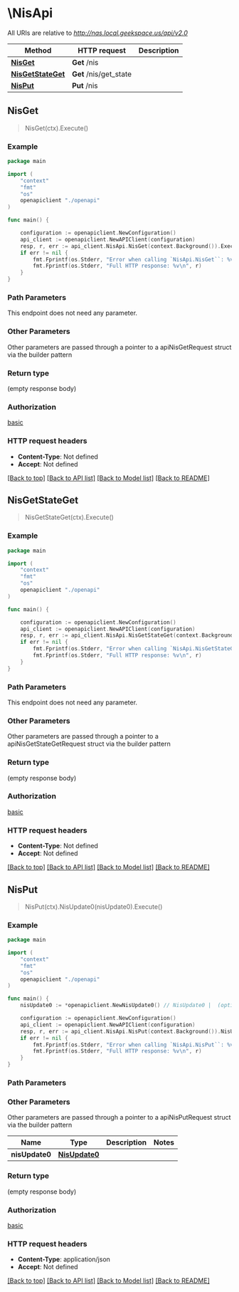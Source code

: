 # \NisApi

All URIs are relative to *http://nas.local.geekspace.us/api/v2.0*

Method | HTTP request | Description
------------- | ------------- | -------------
[**NisGet**](NisApi.md#NisGet) | **Get** /nis | 
[**NisGetStateGet**](NisApi.md#NisGetStateGet) | **Get** /nis/get_state | 
[**NisPut**](NisApi.md#NisPut) | **Put** /nis | 



## NisGet

> NisGet(ctx).Execute()



### Example

```go
package main

import (
    "context"
    "fmt"
    "os"
    openapiclient "./openapi"
)

func main() {

    configuration := openapiclient.NewConfiguration()
    api_client := openapiclient.NewAPIClient(configuration)
    resp, r, err := api_client.NisApi.NisGet(context.Background()).Execute()
    if err != nil {
        fmt.Fprintf(os.Stderr, "Error when calling `NisApi.NisGet``: %v\n", err)
        fmt.Fprintf(os.Stderr, "Full HTTP response: %v\n", r)
    }
}
```

### Path Parameters

This endpoint does not need any parameter.

### Other Parameters

Other parameters are passed through a pointer to a apiNisGetRequest struct via the builder pattern


### Return type

 (empty response body)

### Authorization

[basic](../README.md#basic)

### HTTP request headers

- **Content-Type**: Not defined
- **Accept**: Not defined

[[Back to top]](#) [[Back to API list]](../README.md#documentation-for-api-endpoints)
[[Back to Model list]](../README.md#documentation-for-models)
[[Back to README]](../README.md)


## NisGetStateGet

> NisGetStateGet(ctx).Execute()





### Example

```go
package main

import (
    "context"
    "fmt"
    "os"
    openapiclient "./openapi"
)

func main() {

    configuration := openapiclient.NewConfiguration()
    api_client := openapiclient.NewAPIClient(configuration)
    resp, r, err := api_client.NisApi.NisGetStateGet(context.Background()).Execute()
    if err != nil {
        fmt.Fprintf(os.Stderr, "Error when calling `NisApi.NisGetStateGet``: %v\n", err)
        fmt.Fprintf(os.Stderr, "Full HTTP response: %v\n", r)
    }
}
```

### Path Parameters

This endpoint does not need any parameter.

### Other Parameters

Other parameters are passed through a pointer to a apiNisGetStateGetRequest struct via the builder pattern


### Return type

 (empty response body)

### Authorization

[basic](../README.md#basic)

### HTTP request headers

- **Content-Type**: Not defined
- **Accept**: Not defined

[[Back to top]](#) [[Back to API list]](../README.md#documentation-for-api-endpoints)
[[Back to Model list]](../README.md#documentation-for-models)
[[Back to README]](../README.md)


## NisPut

> NisPut(ctx).NisUpdate0(nisUpdate0).Execute()





### Example

```go
package main

import (
    "context"
    "fmt"
    "os"
    openapiclient "./openapi"
)

func main() {
    nisUpdate0 := *openapiclient.NewNisUpdate0() // NisUpdate0 |  (optional)

    configuration := openapiclient.NewConfiguration()
    api_client := openapiclient.NewAPIClient(configuration)
    resp, r, err := api_client.NisApi.NisPut(context.Background()).NisUpdate0(nisUpdate0).Execute()
    if err != nil {
        fmt.Fprintf(os.Stderr, "Error when calling `NisApi.NisPut``: %v\n", err)
        fmt.Fprintf(os.Stderr, "Full HTTP response: %v\n", r)
    }
}
```

### Path Parameters



### Other Parameters

Other parameters are passed through a pointer to a apiNisPutRequest struct via the builder pattern


Name | Type | Description  | Notes
------------- | ------------- | ------------- | -------------
 **nisUpdate0** | [**NisUpdate0**](NisUpdate0.md) |  | 

### Return type

 (empty response body)

### Authorization

[basic](../README.md#basic)

### HTTP request headers

- **Content-Type**: application/json
- **Accept**: Not defined

[[Back to top]](#) [[Back to API list]](../README.md#documentation-for-api-endpoints)
[[Back to Model list]](../README.md#documentation-for-models)
[[Back to README]](../README.md)


